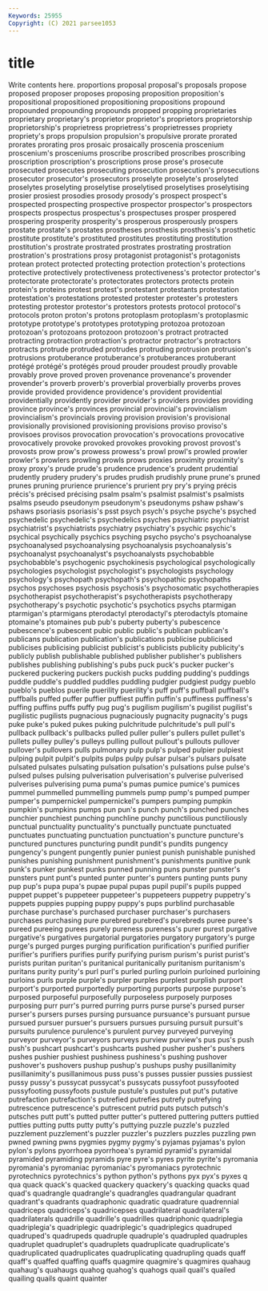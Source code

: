 ```yaml
---
Keywords: 25955
Copyright: (C) 2021 parsee1053
---
```


# title

Write contents here.
 proportions proposal proposal's proposals propose proposed proposer proposes
proposing proposition proposition's propositional propositioned propositioning propositions propound propounded propounding
propounds propped propping proprietaries proprietary proprietary's proprietor proprietor's proprietors proprietorship
proprietorship's proprietress proprietress's proprietresses propriety propriety's props propulsion propulsion's propulsive
prorate prorated prorates prorating pros prosaic prosaically proscenia proscenium proscenium's
prosceniums proscribe proscribed proscribes proscribing proscription proscription's proscriptions prose prose's
prosecute prosecuted prosecutes prosecuting prosecution prosecution's prosecutions prosecutor prosecutor's prosecutors
proselyte proselyte's proselyted proselytes proselyting proselytise proselytised proselytises proselytising prosier
prosiest prosodies prosody prosody's prospect prospect's prospected prospecting prospective prospector
prospector's prospectors prospects prospectus prospectus's prospectuses prosper prospered prospering prosperity
prosperity's prosperous prosperously prospers prostate prostate's prostates prostheses prosthesis prosthesis's
prosthetic prostitute prostitute's prostituted prostitutes prostituting prostitution prostitution's prostrate prostrated
prostrates prostrating prostration prostration's prostrations prosy protagonist protagonist's protagonists protean
protect protected protecting protection protection's protections protective protectively protectiveness protectiveness's
protector protector's protectorate protectorate's protectorates protectors protects protein protein's proteins
protest protest's protestant protestants protestation protestation's protestations protested protester protester's
protesters protesting protestor protestor's protestors protests protocol protocol's protocols proton
proton's protons protoplasm protoplasm's protoplasmic prototype prototype's prototypes prototyping protozoa
protozoan protozoan's protozoans protozoon protozoon's protract protracted protracting protraction protraction's
protractor protractor's protractors protracts protrude protruded protrudes protruding protrusion protrusion's
protrusions protuberance protuberance's protuberances protuberant protégé protégé's protégés proud prouder
proudest proudly provable provably prove proved proven provenance provenance's provender
provender's proverb proverb's proverbial proverbially proverbs proves provide provided providence
providence's provident providential providentially providently provider provider's providers provides providing
province province's provinces provincial provincial's provincialism provincialism's provincials proving provision
provision's provisional provisionally provisioned provisioning provisions proviso proviso's provisoes provisos
provocation provocation's provocations provocative provocatively provoke provoked provokes provoking provost
provost's provosts prow prow's prowess prowess's prowl prowl's prowled prowler
prowler's prowlers prowling prowls prows proxies proximity proximity's proxy proxy's
prude prude's prudence prudence's prudent prudential prudently prudery prudery's prudes
prudish prudishly prune prune's pruned prunes pruning prurience prurience's prurient
pry pry's prying précis précis's précised précising psalm psalm's psalmist
psalmist's psalmists psalms pseudo pseudonym pseudonym's pseudonyms pshaw pshaw's pshaws
psoriasis psoriasis's psst psych psych's psyche psyche's psyched psychedelic psychedelic's
psychedelics psyches psychiatric psychiatrist psychiatrist's psychiatrists psychiatry psychiatry's psychic psychic's
psychical psychically psychics psyching psycho psycho's psychoanalyse psychoanalysed psychoanalysing psychoanalysis
psychoanalysis's psychoanalyst psychoanalyst's psychoanalysts psychobabble psychobabble's psychogenic psychokinesis psychological psychologically
psychologies psychologist psychologist's psychologists psychology psychology's psychopath psychopath's psychopathic psychopaths
psychos psychoses psychosis psychosis's psychosomatic psychotherapies psychotherapist psychotherapist's psychotherapists psychotherapy
psychotherapy's psychotic psychotic's psychotics psychs ptarmigan ptarmigan's ptarmigans pterodactyl pterodactyl's
pterodactyls ptomaine ptomaine's ptomaines pub pub's puberty puberty's pubescence pubescence's
pubescent pubic public public's publican publican's publicans publication publication's publications
publicise publicised publicises publicising publicist publicist's publicists publicity publicity's publicly
publish publishable published publisher publisher's publishers publishes publishing publishing's pubs
puck puck's pucker pucker's puckered puckering puckers puckish pucks pudding
pudding's puddings puddle puddle's puddled puddles puddling pudgier pudgiest pudgy
pueblo pueblo's pueblos puerile puerility puerility's puff puff's puffball puffball's
puffballs puffed puffer puffier puffiest puffin puffin's puffiness puffiness's puffing
puffins puffs puffy pug pug's pugilism pugilism's pugilist pugilist's pugilistic
pugilists pugnacious pugnaciously pugnacity pugnacity's pugs puke puke's puked pukes
puking pulchritude pulchritude's pull pull's pullback pullback's pullbacks pulled puller
puller's pullers pullet pullet's pullets pulley pulley's pulleys pulling pullout
pullout's pullouts pullover pullover's pullovers pulls pulmonary pulp pulp's pulped
pulpier pulpiest pulping pulpit pulpit's pulpits pulps pulpy pulsar pulsar's
pulsars pulsate pulsated pulsates pulsating pulsation pulsation's pulsations pulse pulse's
pulsed pulses pulsing pulverisation pulverisation's pulverise pulverised pulverises pulverising puma
puma's pumas pumice pumice's pumices pummel pummelled pummelling pummels pump
pump's pumped pumper pumper's pumpernickel pumpernickel's pumpers pumping pumpkin pumpkin's
pumpkins pumps pun pun's punch punch's punched punches punchier punchiest
punching punchline punchy punctilious punctiliously punctual punctuality punctuality's punctually punctuate
punctuated punctuates punctuating punctuation punctuation's puncture puncture's punctured punctures puncturing
pundit pundit's pundits pungency pungency's pungent pungently punier puniest punish
punishable punished punishes punishing punishment punishment's punishments punitive punk punk's
punker punkest punks punned punning puns punster punster's punsters punt
punt's punted punter punter's punters punting punts puny pup pup's
pupa pupa's pupae pupal pupas pupil pupil's pupils pupped puppet
puppet's puppeteer puppeteer's puppeteers puppetry puppetry's puppets puppies pupping puppy
puppy's pups purblind purchasable purchase purchase's purchased purchaser purchaser's purchasers
purchases purchasing pure purebred purebred's purebreds puree puree's pureed pureeing
purees purely pureness pureness's purer purest purgative purgative's purgatives purgatorial
purgatories purgatory purgatory's purge purge's purged purges purging purification purification's
purified purifier purifier's purifiers purifies purify purifying purism purism's purist
purist's purists puritan puritan's puritanical puritanically puritanism puritanism's puritans purity
purity's purl purl's purled purling purloin purloined purloining purloins purls
purple purple's purpler purples purplest purplish purport purport's purported purportedly
purporting purports purpose purpose's purposed purposeful purposefully purposeless purposely purposes
purposing purr purr's purred purring purrs purse purse's pursed purser
purser's pursers purses pursing pursuance pursuance's pursuant pursue pursued pursuer
pursuer's pursuers pursues pursuing pursuit pursuit's pursuits purulence purulence's purulent
purvey purveyed purveying purveyor purveyor's purveyors purveys purview purview's pus
pus's push push's pushcart pushcart's pushcarts pushed pusher pusher's pushers
pushes pushier pushiest pushiness pushiness's pushing pushover pushover's pushovers pushup
pushup's pushups pushy pusillanimity pusillanimity's pusillanimous puss puss's pusses pussier
pussies pussiest pussy pussy's pussycat pussycat's pussycats pussyfoot pussyfooted pussyfooting
pussyfoots pustule pustule's pustules put put's putative putrefaction putrefaction's putrefied
putrefies putrefy putrefying putrescence putrescence's putrescent putrid puts putsch putsch's
putsches putt putt's putted putter putter's puttered puttering putters puttied
putties putting putts putty putty's puttying puzzle puzzle's puzzled puzzlement
puzzlement's puzzler puzzler's puzzlers puzzles puzzling pwn pwned pwning pwns
pygmies pygmy pygmy's pyjamas pyjamas's pylon pylon's pylons pyorrhoea pyorrhoea's
pyramid pyramid's pyramidal pyramided pyramiding pyramids pyre pyre's pyres pyrite
pyrite's pyromania pyromania's pyromaniac pyromaniac's pyromaniacs pyrotechnic pyrotechnics pyrotechnics's python
python's pythons pyx pyx's pyxes q qua quack quack's quacked
quackery quackery's quacking quacks quad quad's quadrangle quadrangle's quadrangles quadrangular
quadrant quadrant's quadrants quadraphonic quadratic quadrature quadrennial quadriceps quadriceps's quadricepses
quadrilateral quadrilateral's quadrilaterals quadrille quadrille's quadrilles quadriphonic quadriplegia quadriplegia's quadriplegic
quadriplegic's quadriplegics quadruped quadruped's quadrupeds quadruple quadruple's quadrupled quadruples quadruplet
quadruplet's quadruplets quadruplicate quadruplicate's quadruplicated quadruplicates quadruplicating quadrupling quads quaff
quaff's quaffed quaffing quaffs quagmire quagmire's quagmires quahaug quahaug's quahaugs
quahog quahog's quahogs quail quail's quailed quailing quails quaint quainter

